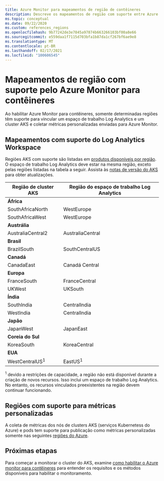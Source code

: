 ```yaml
---
title: Azure Monitor para mapeamentos de região de contêineres
description: Descreve os mapeamentos de região com suporte entre Azure Monitor para contêineres, espaço de trabalho Log Analytics e métricas personalizadas.
ms.topic: conceptual
ms.date: 09/22/2020
ms.custom: references_regions
ms.openlocfilehash: 9b77242de3e7845a97874b663266103bf00a8e66
ms.sourcegitcommit: e559daa1f7115d703bfa1b87da1cf267bf6ae9e8
ms.translationtype: MT
ms.contentlocale: pt-BR
ms.lasthandoff: 02/17/2021
ms.locfileid: "100606545"
---
```

# <a name="region-mappings-supported-by-azure-monitor-for-containers"></a>Mapeamentos de região com suporte pelo Azure Monitor para contêineres

 Ao habilitar Azure Monitor para contêineres, somente determinadas regiões têm suporte para vincular um espaço de trabalho Log Analytics e um cluster AKS e coletar métricas personalizadas enviadas para Azure Monitor.

## <a name="log-analytics-workspace-supported-mappings"></a>Mapeamentos com suporte do Log Analytics Workspace

Regiões AKS com suporte são listadas em [produtos disponíveis por região](https://azure.microsoft.com/global-infrastructure/services/?products=kubernetes-service). O espaço de trabalho Log Analytics deve estar na mesma região, exceto pelas regiões listadas na tabela a seguir. Assista às [notas de versão do AKS](https://github.com/Azure/AKS/releases) para obter atualizações.


|**Região de cluster AKS** | **Região do espaço de trabalho Log Analytics** |
|-----------------------|------------------------------------|
|**África** | |
|SouthAfricaNorth |WestEurope |
|SouthAfricaWest |WestEurope |
|**Austrália** | |
|AustraliaCentral2 |AustraliaCentral |
|**Brasil** | |
|BrazilSouth | SouthCentralUS |
|**Canadá** ||
|CanadaEast |Canadá Central |
|**Europa** | |
|FranceSouth |FranceCentral |
|UKWest |UKSouth |
|**Índia** | |
|SouthIndia |CentralIndia |
|WestIndia |CentralIndia |
|**Japão** | |
|JapanWest |JapanEast |
|**Coreia do Sul** | |
|KoreaSouth |KoreaCentral |
|**EUA** | |
|WestCentralUS<sup>1</sup>|EastUS<sup>1</sup>|


<sup>1</sup> devido a restrições de capacidade, a região não está disponível durante a criação de novos recursos. Isso inclui um espaço de trabalho Log Analytics. No entanto, os recursos vinculados preexistentes na região devem continuar funcionando.

## <a name="custom-metrics-supported-regions"></a>Regiões com suporte para métricas personalizadas

A coleta de métricas dos nós de clusters AKS (serviços Kubernetess do Azure) e pods tem suporte para publicação como métricas personalizadas somente nas seguintes [regiões do Azure](../essentials/metrics-custom-overview.md#supported-regions).

## <a name="next-steps"></a>Próximas etapas

Para começar a monitorar o cluster do AKS, examine [como habilitar o Azure monitor para contêineres](container-insights-onboard.md) para entender os requisitos e os métodos disponíveis para habilitar o monitoramento.  
